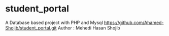 # student_portal
A Database based project with PHP and Mysql
https://github.com/Ahamed-Shojib/student_portal.git
Author : Mehedi Hasan Shojib
